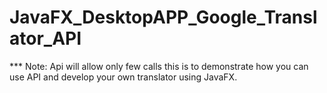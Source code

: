 # JavaFX_DesktopAPP_Google_Translator_API

*** Note:
Api will allow only few calls this is to demonstrate how you can use API and develop your own translator using JavaFX.
